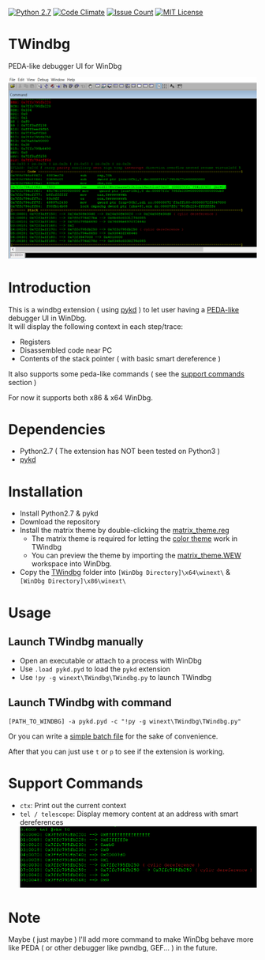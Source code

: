 [![Python 2.7](https://img.shields.io/badge/Python-2.7-green.svg)](https://github.com/bruce30262/TWindbg/)
[![Code Climate](https://codeclimate.com/github/bruce30262/TWindbg/badges/gpa.svg)](https://codeclimate.com/github/bruce30262/TWindbg)
[![Issue Count](https://codeclimate.com/github/bruce30262/TWindbg/badges/issue_count.svg)](https://codeclimate.com/github/bruce30262/TWindbg)
[![MIT License](https://img.shields.io/badge/license-MIT-blue.svg)](http://choosealicense.com/licenses/mit/)


# TWindbg
PEDA-like debugger UI for WinDbg

![context img](/img/context.PNG?raw=true)

# Introduction
This is a windbg extension ( using [pykd](https://pykd.codeplex.com/) ) to let user having a [PEDA-like](https://github.com/longld/peda) debugger UI in WinDbg.  
It will display the following context in each step/trace:  
- Registers
- Disassembled code near PC
- Contents of the stack pointer ( with basic smart dereference )  

It also supports some peda-like commands ( see the [support commands](#support-commands) section )

For now it supports both x86 & x64 WinDbg.

# Dependencies
* Python2.7 ( The extension has NOT been tested on Python3 )
* [pykd](https://pykd.codeplex.com/)

# Installation
* Install Python2.7 & pykd
* Download the repository
* Install the matrix theme by double-clicking the [matrix_theme.reg](/matrix_theme.reg)
  - The matrix theme is required for letting the [color theme](/TWindbg/color.py) work in TWindbg
  - You can preview the theme by importing the [matrix_theme.WEW](/matrix_theme.WEW) workspace into WinDbg.
* Copy the [TWindbg](/TWindbg) folder into `[WinDbg Directory]\x64\winext\` & `[WinDbg Directory]\x86\winext\`

# Usage
## Launch TWindbg manually
* Open an executable or attach to a process with WinDbg
* Use `.load pykd.pyd` to load the `pykd` extension
* Use `!py -g winext\TWindbg\TWindbg.py` to launch TWindbg

## Launch TWindbg with command
```
[PATH_TO_WINDBG] -a pykd.pyd -c "!py -g winext\TWindbg\TWindbg.py"
```
Or you can write a [simple batch file](/batch/TWindbg_x64.bat) for the sake of convenience.

After that you can just use `t` or `p` to see if the extension is working.

# Support Commands
* `ctx`: Print out the current context
* `tel / telescope`: Display memory content at an address with smart dereferences
![tel img](/img/tel.PNG?raw=true)

# Note
Maybe ( just maybe ) I'll add more command to make WinDbg behave more like PEDA ( or other debugger like pwndbg, GEF... ) in the future.

